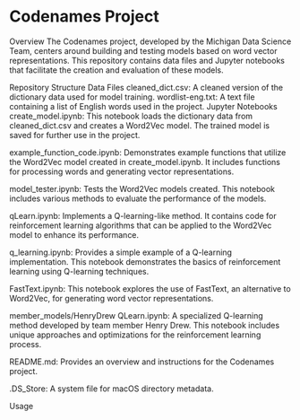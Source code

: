 # Codenames Project
Overview
The Codenames project, developed by the Michigan Data Science Team, centers around building and testing models based on word vector representations. This repository contains data files and Jupyter notebooks that facilitate the creation and evaluation of these models.

Repository Structure
Data Files
cleaned_dict.csv: A cleaned version of the dictionary data used for model training.
wordlist-eng.txt: A text file containing a list of English words used in the project.
Jupyter Notebooks
create_model.ipynb: This notebook loads the dictionary data from cleaned_dict.csv and creates a Word2Vec model. The trained model is saved for further use in the project.

example_function_code.ipynb: Demonstrates example functions that utilize the Word2Vec model created in create_model.ipynb. It includes functions for processing words and generating vector representations.

model_tester.ipynb: Tests the Word2Vec models created. This notebook includes various methods to evaluate the performance of the models.

qLearn.ipynb: Implements a Q-learning-like method. It contains code for reinforcement learning algorithms that can be applied to the Word2Vec model to enhance its performance.

q_learning.ipynb: Provides a simple example of a Q-learning implementation. This notebook demonstrates the basics of reinforcement learning using Q-learning techniques.

FastText.ipynb: This notebook explores the use of FastText, an alternative to Word2Vec, for generating word vector representations.

member_models/HenryDrew QLearn.ipynb: A specialized Q-learning method developed by team member Henry Drew. This notebook includes unique approaches and optimizations for the reinforcement learning process.

README.md: Provides an overview and instructions for the Codenames project.

.DS_Store: A system file for macOS directory metadata.

Usage
